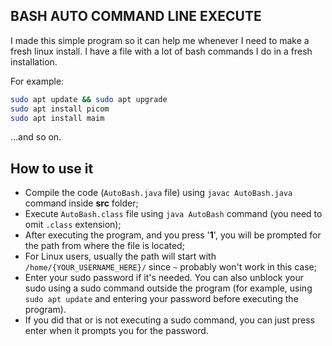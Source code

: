 ## BASH AUTO COMMAND LINE EXECUTE

I made this simple program so it can help me whenever I need to make a fresh linux install. I have a file with a lot of bash commands I do in a fresh installation.

For example: 
```bash
sudo apt update && sudo apt upgrade
sudo apt install picom
sudo apt install maim
```

...and so on.

## How to use it

- Compile the code (`AutoBash.java` file) using `javac AutoBash.java` command inside **src** folder;
- Execute `AutoBash.class` file using `java AutoBash` command (you need to omit `.class` extension);
- After executing the program, and you press '**1**', you will be prompted for the path from where the file is located;
- For Linux users, usually the path will start with `/home/{YOUR_USERNAME_HERE}/` since `~` probably won't work in this case;
- Enter your sudo password if it's needed. You can also unblock your sudo using a sudo command outside the program (for example, using `sudo apt update` and entering your password before executing the program).
- If you did that or is not executing a sudo command, you can just press enter when it prompts you for the password.

